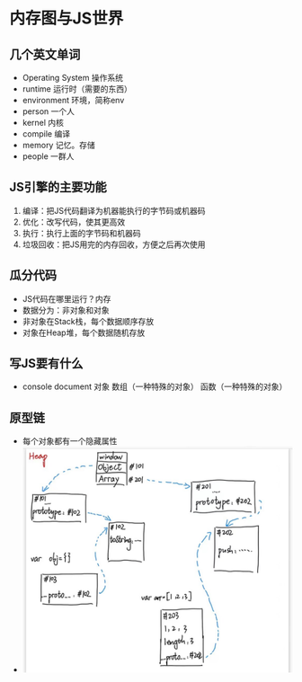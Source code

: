 # 内存图与JS世界

## 几个英文单词
* Operating System 操作系统
* runtime 运行时（需要的东西）
* environment 环境，简称env
* person 一个人
* kernel 内核
* compile 编译
* memory 记忆。存储
* people 一群人

## JS引擎的主要功能
1. 编译：把JS代码翻译为机器能执行的字节码或机器码
2. 优化：改写代码，使其更高效
3. 执行：执行上面的字节码和机器码
4. 垃圾回收：把JS用完的内存回收，方便之后再次使用

## 瓜分代码
* JS代码在哪里运行？内存
* 数据分为：非对象和对象
* 非对象在Stack栈，每个数据顺序存放
* 对象在Heap堆，每个数据随机存放

## 写JS要有什么
* console document 对象 数组（一种特殊的对象） 函数（一种特殊的对象）

## 原型链
* 每个对象都有一个隐藏属性
* ![原型链](image/原型链.jpg)